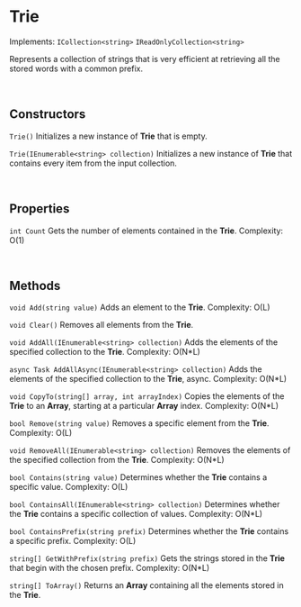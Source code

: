 # Trie

Implements: `ICollection<string>` `IReadOnlyCollection<string>`

Represents a collection of strings that is very efficient at retrieving all the stored words with a common prefix.

<br>

## Constructors

`Trie()` Initializes a new instance of **Trie** that is empty.

`Trie(IEnumerable<string> collection)` Initializes a new instance of **Trie** that contains every item from the input collection.

<br>

## Properties

`int Count` Gets the number of elements contained in the **Trie**. Complexity: O(1)

<br>

## Methods

`void Add(string value)` Adds an element to the **Trie**. Complexity: O(L)

`void Clear()` Removes all elements from the **Trie**.

`void AddAll(IEnumerable<string> collection)` Adds the elements of the specified collection to the **Trie**. Complexity: O(N*L)

`async Task AddAllAsync(IEnumerable<string> collection)` Adds the elements of the specified collection to the **Trie**, async. Complexity: O(N*L)

`void CopyTo(string[] array, int arrayIndex)` Copies the elements of the **Trie** to an **Array**, starting at a particular **Array** index. Complexity: O(N*L)

`bool Remove(string value)` Removes a specific element from the **Trie**. Complexity: O(L)

`void RemoveAll(IEnumerable<string> collection)` Removes the elements of the specified collection from the **Trie**. Complexity: O(N*L)

`bool Contains(string value)` Determines whether the **Trie** contains a specific value. Complexity: O(L)

`bool ContainsAll(IEnumerable<string> collection)` Determines whether the **Trie** contains a specific collection of values. Complexity: O(N*L)

`bool ContainsPrefix(string prefix)` Determines whether the **Trie** contains a specific prefix. Complexity: O(L)

`string[] GetWithPrefix(string prefix)` Gets the strings stored in the **Trie** that begin with the chosen prefix. Complexity: O(N*L)

`string[] ToArray()` Returns an **Array** containing all the elements stored in the **Trie**.
